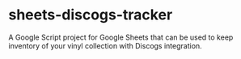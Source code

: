 # sheets-discogs-tracker
A Google Script project for Google Sheets that can be used to keep inventory of your vinyl collection with Discogs integration.

